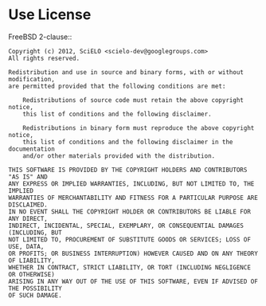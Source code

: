Use License
===========

FreeBSD 2-clause::

    Copyright (c) 2012, SciELO <scielo-dev@googlegroups.com>
    All rights reserved.

    Redistribution and use in source and binary forms, with or without modification,
    are permitted provided that the following conditions are met:

        Redistributions of source code must retain the above copyright notice,
        this list of conditions and the following disclaimer.

        Redistributions in binary form must reproduce the above copyright notice,
        this list of conditions and the following disclaimer in the documentation
        and/or other materials provided with the distribution.

    THIS SOFTWARE IS PROVIDED BY THE COPYRIGHT HOLDERS AND CONTRIBUTORS "AS IS" AND
    ANY EXPRESS OR IMPLIED WARRANTIES, INCLUDING, BUT NOT LIMITED TO, THE IMPLIED
    WARRANTIES OF MERCHANTABILITY AND FITNESS FOR A PARTICULAR PURPOSE ARE DISCLAIMED.
    IN NO EVENT SHALL THE COPYRIGHT HOLDER OR CONTRIBUTORS BE LIABLE FOR ANY DIRECT,
    INDIRECT, INCIDENTAL, SPECIAL, EXEMPLARY, OR CONSEQUENTIAL DAMAGES (INCLUDING, BUT
    NOT LIMITED TO, PROCUREMENT OF SUBSTITUTE GOODS OR SERVICES; LOSS OF USE, DATA,
    OR PROFITS; OR BUSINESS INTERRUPTION) HOWEVER CAUSED AND ON ANY THEORY OF LIABILITY,
    WHETHER IN CONTRACT, STRICT LIABILITY, OR TORT (INCLUDING NEGLIGENCE OR OTHERWISE)
    ARISING IN ANY WAY OUT OF THE USE OF THIS SOFTWARE, EVEN IF ADVISED OF THE POSSIBILITY
    OF SUCH DAMAGE.
